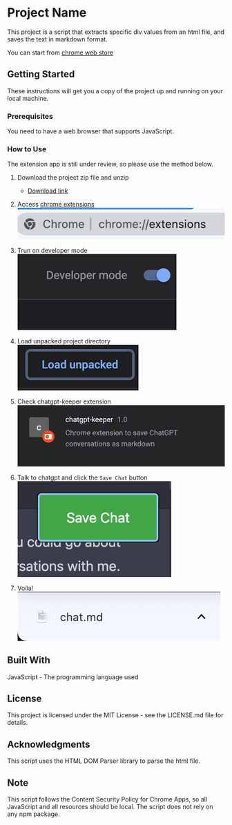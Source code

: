 # Project Name
This project is a script that extracts specific div values from an html file, and saves the text in markdown format.  

You can start from [chrome web store](https://chrome.google.com/webstore/detail/chatgpt-keeper/mgbiokepgpjnpadhbcggcnnlnpkajhdl?hl=en-US)


## Getting Started
These instructions will get you a copy of the project up and running on your local machine.

### Prerequisites
You need to have a web browser that supports JavaScript.

### How to Use
The extension app is still under review, so please use the method below.  

1. Download the project zip file and unzip
    - [Download link](https://github.com/wjrmffldrhrl/chatgpt-keeper/archive/refs/heads/master.zip)
2. Access [chrome extensions](chrome://extensions/)  
![1.png](./images/1.png)  

3. Trun on developer mode  
![2.png](./images/2.png)  

4. Load unpacked project directory  
![3.png](./images/3.png)  

5. Check chatgpt-keeper extension  
![4.png](./images/4.png) 

6. Talk to chatgpt and click the `Save Chat` button  
![5.png](./images/5.png)  

7. Voila!  
![6.png](./images/6.png) 



## Built With
JavaScript - The programming language used
## License
This project is licensed under the MIT License - see the LICENSE.md file for details.

## Acknowledgments
This script uses the HTML DOM Parser library to parse the html file.
## Note
This script follows the Content Security Policy for Chrome Apps, so all JavaScript and all resources should be local.
The script does not rely on any npm package.
